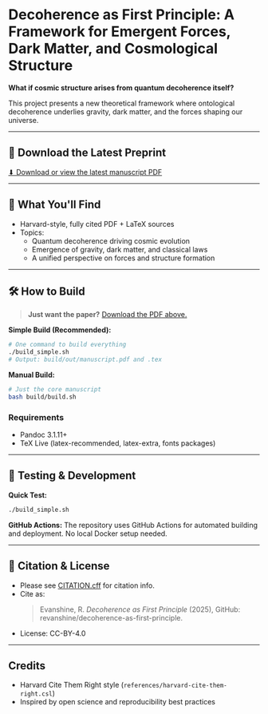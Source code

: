 # Decoherence as First Principle: A Framework for Emergent Forces, Dark Matter, and Cosmological Structure

**What if cosmic structure arises from quantum decoherence itself?**

This project presents a new theoretical framework where ontological decoherence underlies gravity, dark matter, and the forces shaping our universe.

---

## 📄 Download the Latest Preprint

[⬇ Download or view the latest manuscript PDF](https://github.com/revanshine/decoherence-as-first-principle/releases/download/preprint-latest/manuscript.pdf)

---

## 🚀 What You'll Find
- Harvard-style, fully cited PDF + LaTeX sources
- Topics:
  - Quantum decoherence driving cosmic evolution
  - Emergence of gravity, dark matter, and classical laws
  - A unified perspective on forces and structure formation

---

## 🛠 How to Build

> **Just want the paper?**
> [Download the PDF above.](https://github.com/revanshine/decoherence-as-first-principle/releases/download/preprint-latest/manuscript.pdf)

**Simple Build (Recommended):**
```bash
# One command to build everything
./build_simple.sh
# Output: build/out/manuscript.pdf and .tex
```

**Manual Build:**
```bash
# Just the core manuscript
bash build/build.sh
```

### Requirements
- Pandoc 3.1.11+
- TeX Live (latex-recommended, latex-extra, fonts packages)

---

## 🧪 Testing & Development

**Quick Test:**
```bash
./build_simple.sh
```

**GitHub Actions:**
The repository uses GitHub Actions for automated building and deployment. No local Docker setup needed.

---

## 📖 Citation & License

- Please see [CITATION.cff](CITATION.cff) for citation info.
- Cite as:
    > Evanshine, R. *Decoherence as First Principle* (2025), GitHub: revanshine/decoherence-as-first-principle.
- License: CC-BY-4.0

---

## Credits

- Harvard Cite Them Right style (`references/harvard-cite-them-right.csl`)
- Inspired by open science and reproducibility best practices
